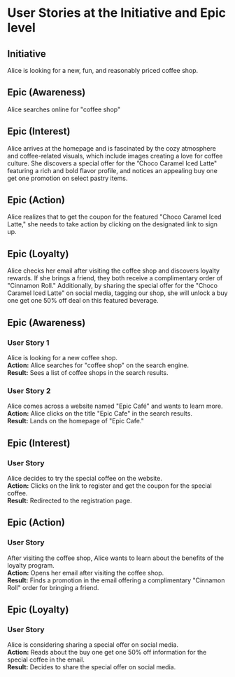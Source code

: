 # User Stories at the Initiative and Epic level

## Initiative
Alice is looking for a new, fun, and reasonably priced coffee shop.

## Epic (Awareness)
Alice searches online for "coffee shop"

## Epic (Interest)
Alice arrives at the homepage and is fascinated by the cozy atmosphere and coffee-related visuals, which include images creating a love for coffee culture. She discovers a special offer for the ”Choco Caramel Iced Latte" featuring a rich and bold flavor profile, and notices an appealing buy one get one promotion on select pastry items.

## Epic (Action)
Alice realizes that to get the coupon for the featured "Choco Caramel Iced Latte," she needs to take action by clicking on the designated link to sign up.

## Epic (Loyalty)
Alice checks her email after visiting the coffee shop and discovers loyalty rewards. If she brings a friend, they both receive a complimentary order of "Cinnamon Roll." Additionally, by sharing the special offer for the "Choco Caramel Iced Latte" on social media, tagging our shop, she will unlock a buy one get one 50% off deal on this featured beverage.

## Epic (Awareness)
### User Story 1
Alice is looking for a new coffee shop.  
**Action:** Alice searches for "coffee shop" on the search engine.  
**Result:** Sees a list of coffee shops in the search results.

### User Story 2
Alice comes across a website named "Epic Café" and wants to learn more.  
**Action:** Alice clicks on the title "Epic Cafe" in the search results.    
**Result:** Lands on the homepage of "Epic Cafe."

## Epic (Interest)
### User Story
Alice decides to try the special coffee on the website.  
**Action:** Clicks on the link to register and get the coupon for the special coffee.  
**Result:** Redirected to the registration page.  

## Epic (Action)
### User Story
After visiting the coffee shop, Alice wants to learn about the benefits of the loyalty program.  
**Action:** Opens her email after visiting the coffee shop.    
**Result:** Finds a promotion in the email offering a complimentary "Cinnamon Roll" order for bringing a friend.  

## Epic (Loyalty)
### User Story
Alice is considering sharing a special offer on social media.  
**Action:** Reads about the buy one get one 50% off information for the special coffee in the email.  
**Result:** Decides to share the special offer on social media.  